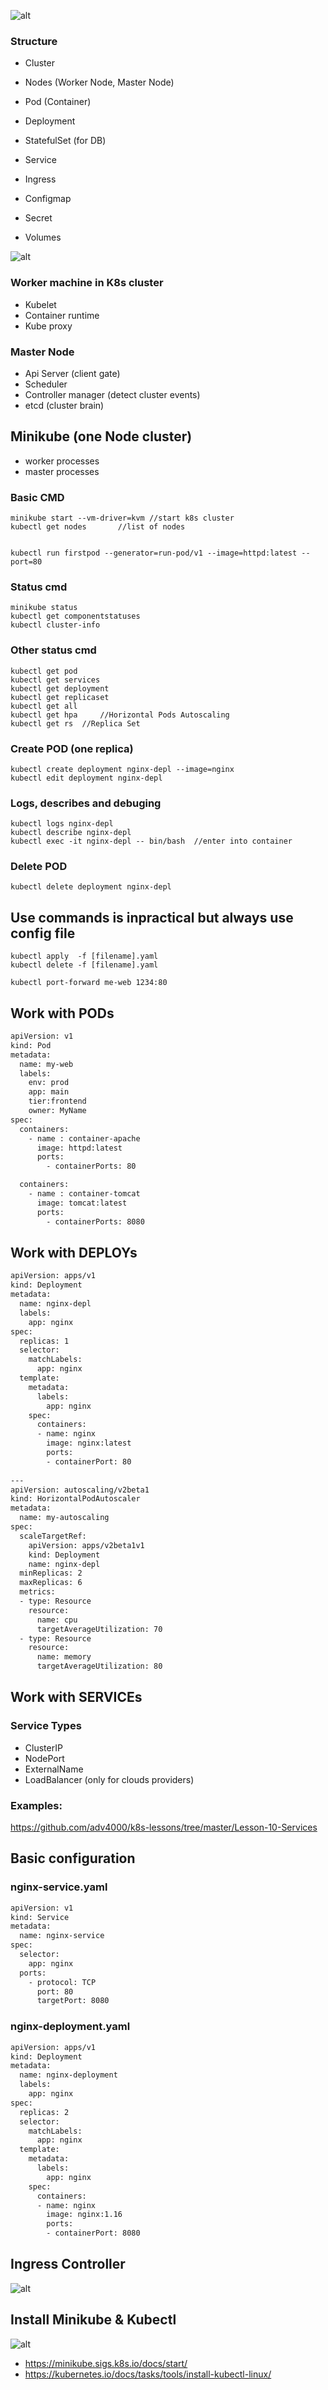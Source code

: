 ![alt](img/k8s_logo.png "logo")

### Structure
* Cluster
* Nodes (Worker Node, Master Node)
* Pod (Container)

* Deployment
* StatefulSet  (for DB)

* Service
* Ingress

* Configmap
* Secret

* Volumes

![alt](img/k8s_structure.png "structure")


### Worker machine in K8s cluster
* Kubelet
* Container runtime
* Kube proxy

### Master Node
* Api Server (client gate)
* Scheduler 
* Controller manager (detect cluster events)
* etcd (cluster brain)


## Minikube (one Node cluster)
* worker processes
* master processes


### Basic CMD
```
minikube start --vm-driver=kvm //start k8s cluster
kubectl get nodes		//list of nodes


kubectl run firstpod --generator=run-pod/v1 --image=httpd:latest --port=80
```
### Status cmd
```
minikube status
kubectl get componentstatuses
kubectl cluster-info
```
### Other status cmd
```
kubectl get pod
kubectl get services
kubectl get deployment
kubectl get replicaset
kubectl get all
kubectl get hpa 	//Horizontal Pods Autoscaling
kubectl get rs 	//Replica Set
```
### Create POD (one replica)
```
kubectl create deployment nginx-depl --image=nginx
kubectl edit deployment nginx-depl
```
### Logs, describes and debuging
```
kubectl logs nginx-depl
kubectl describe nginx-depl
kubectl exec -it nginx-depl -- bin/bash  //enter into container
```
### Delete POD
```
kubectl delete deployment nginx-depl
```

## Use commands is inpractical but always use config file
```
kubectl apply  -f [filename].yaml
kubectl delete -f [filename].yaml

kubectl port-forward me-web 1234:80
```
## Work with PODs 
```bash
apiVersion: v1
kind: Pod
metadata:
  name: my-web
  labels:
    env: prod
    app: main
    tier:frontend
    owner: MyName
spec:
  containers:
    - name : container-apache
      image: httpd:latest
      ports:
        - containerPorts: 80

  containers:
    - name : container-tomcat
      image: tomcat:latest
      ports:
        - containerPorts: 8080       
```


## Work with DEPLOYs 
```bash
apiVersion: apps/v1
kind: Deployment
metadata:
  name: nginx-depl
  labels:
    app: nginx
spec:
  replicas: 1
  selector:
    matchLabels:
      app: nginx
  template:
    metadata:
      labels:
        app: nginx
    spec:
      containers:
      - name: nginx
        image: nginx:latest
        ports:
        - containerPort: 80
        
---
apiVersion: autoscaling/v2beta1
kind: HorizontalPodAutoscaler
metadata:
  name: my-autoscaling
spec:
  scaleTargetRef:
    apiVersion: apps/v2beta1v1
    kind: Deployment
    name: nginx-depl
  minReplicas: 2
  maxReplicas: 6
  metrics:
  - type: Resource
    resource:
      name: cpu
      targetAverageUtilization: 70
  - type: Resource
    resource:
      name: memory
      targetAverageUtilization: 80
```

## Work with SERVICEs

### Service Types
* ClusterIP
* NodePort
* ExternalName
* LoadBalancer (only for clouds providers)

### Examples:

https://github.com/adv4000/k8s-lessons/tree/master/Lesson-10-Services




## Basic configuration

### nginx-service.yaml
```bash
apiVersion: v1
kind: Service
metadata:
  name: nginx-service
spec:
  selector:
    app: nginx
  ports:
    - protocol: TCP
      port: 80
      targetPort: 8080
```

### nginx-deployment.yaml

```bash
apiVersion: apps/v1
kind: Deployment
metadata:
  name: nginx-deployment
  labels:
    app: nginx
spec:
  replicas: 2
  selector:
    matchLabels:
      app: nginx
  template:
    metadata:
      labels:
        app: nginx
    spec:
      containers:
      - name: nginx
        image: nginx:1.16
        ports:
        - containerPort: 8080

```


## Ingress Controller
![alt](img/ingress_controller.png "minikube")



## Install Minikube & Kubectl
![alt](img/start_minikube.png "minikube")
* https://minikube.sigs.k8s.io/docs/start/
* https://kubernetes.io/docs/tasks/tools/install-kubectl-linux/









